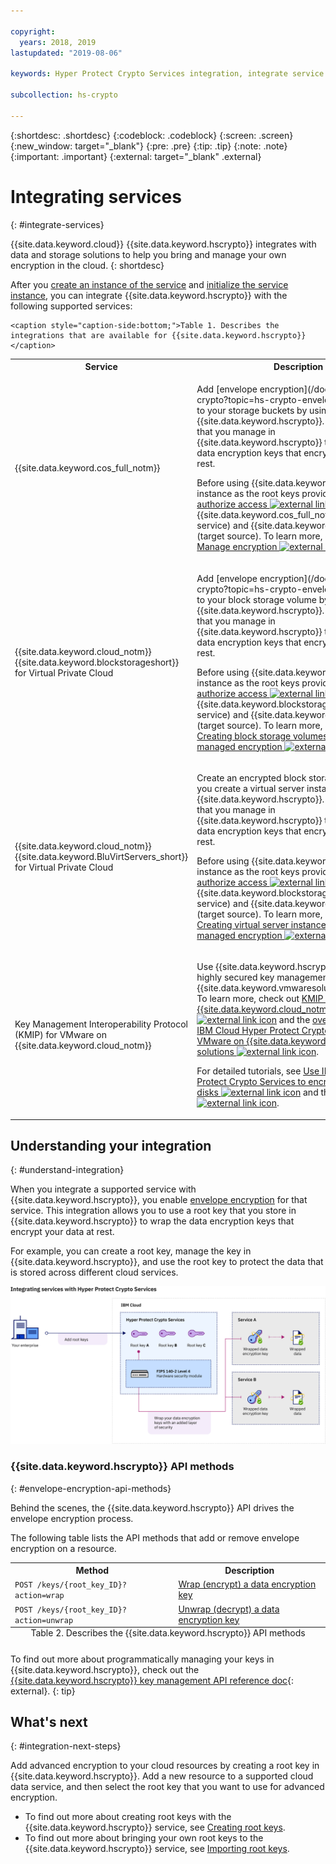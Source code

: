 ```yaml
---

copyright:
  years: 2018, 2019
lastupdated: "2019-08-06"

keywords: Hyper Protect Crypto Services integration, integrate service with Hyper Protect Crypto Services

subcollection: hs-crypto

---
```


{:shortdesc: .shortdesc}
{:codeblock: .codeblock}
{:screen: .screen}
{:new_window: target="_blank"}
{:pre: .pre}
{:tip: .tip}
{:note: .note}
{:important: .important}
{:external: target="_blank" .external}

# Integrating services
{: #integrate-services}

{{site.data.keyword.cloud}} {{site.data.keyword.hscrypto}} integrates with data and storage solutions to help you bring and manage your own encryption in the cloud.
{: shortdesc}


After you [create an instance of the service](/docs/services/hs-crypto?topic=hs-crypto-provision) and [initialize the service instance](/docs/services/hs-crypto?topic=hs-crypto-initialize-hsm), you can integrate {{site.data.keyword.hscrypto}} with the following supported services:

<table>
    <tr>
        <th>Service</th>
        <th>Description</th>
    </tr>
    <tr>
        <td>
          <p>{{site.data.keyword.cos_full_notm}}</p>
        </td>
        <td>
          <p>Add [envelope encryption](/docs/services/hs-crypto?topic=hs-crypto-envelope-encryption) to your storage buckets by using {{site.data.keyword.hscrypto}}. Use root keys that you manage in {{site.data.keyword.hscrypto}} to protect the data encryption keys that encrypt your data at rest.</p>
          <p>Before using {{site.data.keyword.hscrypto}} instance as the root keys provider, make sure to <a href="/docs/iam?topic=iam-serviceauth" target="_blank">authorize access <img src="https://cloud.ibm.com/docs-content/v1/content/icons/launch-glyph.svg" alt="external link icon" /></a> between {{site.data.keyword.cos_full_notm}} (source service) and {{site.data.keyword.hscrypto}} (target source). To learn more, check out <a href="/docs/services/cloud-object-storage?topic=cloud-object-storage-encryption" target="_blank">Manage encryption <img src="https://cloud.ibm.com/docs-content/v1/content/icons/launch-glyph.svg" alt="external link icon" /></a>.</p>
        </td>
    </tr>
    <tr>
        <td>
          <p>{{site.data.keyword.cloud_notm}} {{site.data.keyword.blockstorageshort}} for Virtual Private Cloud</p>
        </td>
        <td>
          <p>Add [envelope encryption](/docs/services/hs-crypto?topic=hs-crypto-envelope-encryption) to your block storage volume by using {{site.data.keyword.hscrypto}}. Use root keys that you manage in {{site.data.keyword.hscrypto}} to protect the data encryption keys that encrypt your data at rest.</p>
          <p>Before using {{site.data.keyword.hscrypto}} instance as the root keys provider, make sure to <a href="/docs/iam?topic=iam-serviceauth" target="_blank">authorize access <img src="https://cloud.ibm.com/docs-content/v1/content/icons/launch-glyph.svg" alt="external link icon" /></a> between {{site.data.keyword.blockstorageshort}} (source service) and {{site.data.keyword.hscrypto}} (target source). To learn more, check out <a href="/docs/vpc-on-classic-block-storage?topic=vpc-on-classic-block-storage-block-storage-encryption" target="_blank">Creating block storage volumes with customer-managed encryption <img src="https://cloud.ibm.com/docs-content/v1/content/icons/launch-glyph.svg" alt="external link icon" /></a>.</p>
        </td>
    </tr>
    <tr>
        <td>
          <p>{{site.data.keyword.cloud_notm}} {{site.data.keyword.BluVirtServers_short}} for Virtual Private Cloud</p>
        </td>
        <td>
          <p>Create an encrypted block storage volume when you create a virtual server instance by using {{site.data.keyword.hscrypto}}. Use root keys that you manage in {{site.data.keyword.hscrypto}} to protect the data encryption keys that encrypt your data at rest.</p>
          <p>Before using {{site.data.keyword.hscrypto}} instance as the root keys provider, make sure to <a href="/docs/iam?topic=iam-serviceauth" target="_blank">authorize access <img src="https://cloud.ibm.com/docs-content/v1/content/icons/launch-glyph.svg" alt="external link icon" /></a> between {{site.data.keyword.blockstorageshort}} (source service) and {{site.data.keyword.hscrypto}} (target source). To learn more, check out <a href="/docs/vpc-on-classic-vsi?topic=vpc-on-classic-vsi-creating-instances-byok" target="_blank">Creating virtual server instances with customer-managed encryption <img src="https://cloud.ibm.com/docs-content/v1/content/icons/launch-glyph.svg" alt="external link icon" /></a>.</p>
        </td>
    </tr>
    <tr>
        <td>
          <p>Key Management Interoperability Protocol (KMIP) for VMware on {{site.data.keyword.cloud_notm}}</p>
        </td>
        <td>
          <p>Use {{site.data.keyword.hscrypto}} to provide highly secured key management capability for {{site.data.keyword.vmwaresolutions_full_notm}}. To learn more, check out <a href="/docs/services/vmwaresolutions/services?topic=vmware-solutions-kmip_standalone_considerations" target="_blank">KMIP for VMware on {{site.data.keyword.cloud_notm}} overview <img src="https://cloud.ibm.com/docs-content/v1/content/icons/launch-glyph.svg" alt="external link icon" /></a> and the <a href="https://youtu.be/9n8-hQBMYWQ" target="_blank">overview video on IBM Cloud Hyper Protect Crypto Services and VMware on {{site.data.keyword.cloud_notm}} solutions <img src="https://cloud.ibm.com/docs-content/v1/content/icons/launch-glyph.svg" alt="external link icon" /></a>.</p>
          <p>For detailed tutorials, see <a href="https://developer.ibm.com/tutorials/use-hyper-protect-crypto-services-to-encrypt-vmware-disks/" target="_blank">Use IBM Cloud Hyper Protect Crypto Services to encrypt VMware disks <img src="https://cloud.ibm.com/docs-content/v1/content/icons/launch-glyph.svg" alt="external link icon" /></a> and the <a href="https://youtu.be/huQ5wUfrW4c" target="_blank">demo video <img src="https://cloud.ibm.com/docs-content/v1/content/icons/launch-glyph.svg" alt="external link icon" /></a>.</p>
        </td>
    </tr>

<!--
    <tr>
        <td>
          <p>{{site.data.keyword.containerlong_notm}}</p>
        </td>
        <td>
          <p>Use [envelope encryption](/docs/services/hs-crypto?topic=hs-crypto-envelope-encryption) to protect secrets in your {{site.data.keyword.containershort_notm}} cluster. To learn more, check out [Encrypting Kubernetes secrets by using {{site.data.keyword.keymanagementserviceshort}} ](/docs/containers?topic=containers-encryption#keyprotect).</p>
        </td>
    </tr>
    <tr>
        <td>
          <p>{{site.data.keyword.databases-for-postgresql_full_notm}}</p>
        </td>
        <td>
          <p>Protect your databases by associating root keys with your {{site.data.keyword.databases-for-postgresql}} deployment. To learn more, check out the [{{site.data.keyword.databases-for-postgresql}} documentation](/docs/services/databases-for-postgresql?topic=databases-for-postgresql-key-protect).</p>
        </td>
    </tr>
    <tr>
        <td>
          <p>{{site.data.keyword.cloudant_short_notm}} for {{site.data.keyword.cloud_notm}} ({{site.data.keyword.cloud_notm}} Dedicated)</p>
        </td>
        <td>
          <p>Strengthen your encryption at rest strategy by associating root keys with your {{site.data.keyword.cloudant_short_notm}} Dedicated Hardware instance. To learn more, check out the [{{site.data.keyword.cloudant_short_notm}} documentation](/docs/services/Cloudant/offerings?topic=cloudant-security#secure-access-control).</p>
        </td>
    </tr>
-->

    <caption style="caption-side:bottom;">Table 1. Describes the integrations that are available for {{site.data.keyword.hscrypto}}</caption>
</table>


## Understanding your integration
{: #understand-integration}

When you integrate a supported service with {{site.data.keyword.hscrypto}}, you enable [envelope encryption](/docs/services/hs-crypto?topic=hs-crypto-envelope-encryption) for that service. This integration allows you to use a root key that you store in {{site.data.keyword.hscrypto}} to wrap the data encryption keys that encrypt your data at rest.

For example, you can create a root key, manage the key in {{site.data.keyword.hscrypto}}, and use the root key to protect the data that is stored across different cloud services.

![The diagram shows a contextual view of your {{site.data.keyword.hscrypto}} integration.](/image/hpcs-integrations.png)

### {{site.data.keyword.hscrypto}} API methods
{: #envelope-encryption-api-methods}

Behind the scenes, the {{site.data.keyword.hscrypto}} API drives the envelope encryption process.  

The following table lists the API methods that add or remove envelope encryption on a resource.

<table>
  <tr>
    <th>Method</th>
    <th>Description</th>
  </tr>
  <tr>
    <td><code>POST /keys/{root_key_ID}?action=wrap</code></td>
    <td><a href="/docs/services/hs-crypto?topic=hs-crypto-wrap-keys">Wrap (encrypt) a data encryption key</a></td>
  </tr>
  <tr>
    <td><code>POST /keys/{root_key_ID}?action=unwrap</code></td>
    <td><a href="/docs/services/hs-crypto?topic=hs-crypto-unwrap-keys">Unwrap (decrypt) a data encryption key</a></td>
  </tr>
  <caption style="caption-side:bottom;">Table 2. Describes the {{site.data.keyword.hscrypto}} API methods</caption>
</table>

To find out more about programmatically managing your keys in {{site.data.keyword.hscrypto}}, check out the [{{site.data.keyword.hscrypto}} key management API reference doc](https://{DomainName}/apidocs/hs-crypto){: external}.
{: tip}

<!--
## Integrating a supported service
{: #grant-access}

To add an integration, create an authorization between services by using the {{site.data.keyword.iamlong}} dashboard. Authorizations enable service to service access policies, so you can associate a resource in your cloud data service with a [root key](/docs/services/hs-crypto/envelope-encryption?topic=hs-crypto-envelope-encryption#key-types) that you manage in {{site.data.keyword.hscrypto}}.

Be sure to provision both services in the same region before you create an authorization. To learn more about service authorizations, see [Granting access between services](/docs/iam?topic=iam-serviceauth){: external}.
{: note}

When you're ready to integrate a service, use the following steps to create an authorization:

1. From the menu bar, click **Manage** &gt; **Access (IAM)**, and select **Authorizations**.
2. Click **Create**.
3. Select a source and target service for the authorization.

  For **Source service**, select the cloud data service that you want to integrate with {{site.data.keyword.hscrypto}}. For **Target service**, select **{{site.data.keyword.cloud_notm}} {{site.data.keyword.hscrypto}}**.

5. Enable the **Reader** role.

    With _Reader_ permissions, your source service can browse the root keys that are provisioned in the specified instance of {{site.data.keyword.hscrypto}}.

6. Click **Authorize**.
-->

## What's next
{: #integration-next-steps}

Add advanced encryption to your cloud resources by creating a root key in {{site.data.keyword.hscrypto}}. Add a new resource to a supported cloud data service, and then select the root key that you want to use for advanced encryption.

- To find out more about creating root keys with the {{site.data.keyword.hscrypto}} service, see [Creating root keys](/docs/services/hs-crypto?topic=hs-crypto-create-root-keys).
- To find out more about bringing your own root keys to the {{site.data.keyword.hscrypto}} service, see [Importing root keys](/docs/services/hs-crypto?topic=hs-crypto-import-root-keys).
